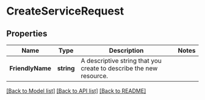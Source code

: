 # CreateServiceRequest

## Properties

Name | Type | Description | Notes
------------ | ------------- | ------------- | -------------
**FriendlyName** | **string** | A descriptive string that you create to describe the new resource. | 

[[Back to Model list]](../README.md#documentation-for-models) [[Back to API list]](../README.md#documentation-for-api-endpoints) [[Back to README]](../README.md)



